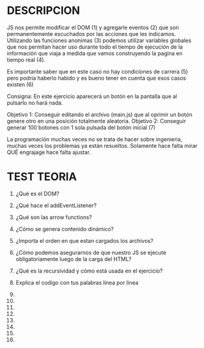 # DESCRIPCION

JS nos permite modificar el DOM (1) y agregarle eventos (2) que son permanentemente escuchados por las acciones que les indicamos.
Utilizando las funciones anonimas (3) podemos utilizar variables globales que nos permitan hacer uso durante todo el tiempo de ejecución
de la información que viaja a medida que vamos construyendo la pagina en tiempo real (4).

Es importante saber que en este caso no hay condiciones de carrera (5) pero podría haberlo habido y es bueno tener en cuenta que esos casos
existen (6)

Consigna: En este ejercicio aparecerá un botón en la pantalla que al pulsarlo no hará nada.

Objetivo 1: Conseguir editando el archivo (main.js) que al oprimir un botón genere otro en una posición totalmente aleatoria.
Objetivo 2: Conseguir generar 100 botones con 1 sola pulsada del botón inicial (7)

La programación muchas veces no se trata de hacer sobre ingenieria, muchas veces los problemas ya están resueltos. Solamente hace falta mirar QUÉ
engrajage hace falta ajustar.

# TEST TEORIA

1. ¿Qué es el DOM?
2. ¿Qué hace el addEventListener?
3. ¿Qué son las arrow functions?
4. ¿Cómo se genera contenido dinámico?
5. ¿Importa el orden en que estan cargados los archivos?
6. ¿Cómo podemos asegurarnos de que nuestro JS se ejecute obligatoriamente luego de la carga del HTML?
7. ¿Qué es la recursividad y cómo está usada en el ejercicio?
8. Explica el codigo con tus palabras linea por linea

1.





2.






3.







4.








5.









6.








7.













8.






















